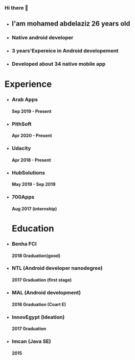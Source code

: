 ### Hi there 👋

<!--
**mohamedmzd0/mohamedmzd0** is a ✨ _special_ ✨ repository because its `README.md` (this file) appears on your GitHub profile.

Here are some ideas to get you started:

- 🔭 I’m currently working on ...
- 🌱 I’m currently learning ...
- 👯 I’m looking to collaborate on ...
- 🤔 I’m looking for help with ...
- 💬 Ask me about ...
- 📫 How to reach me: ...
- 😄 Pronouns: ...
- ⚡ Fun fact: ...
-->

- ## I'am mohamed abdelaziz 26 years old
- ### Native android developer
- ### 3 years'Expereice in Android developement
- ### Developed about 34 native mobile app

# Experience

- ### Arab Apps 
  #### Sep 2019 - Present
- ### PithSoft
  #### Apr 2020 - Present 
- ### Udacity
  #### Apr 2018 - Present 
- ### HubSolutions
  #### May 2019 - Sep 2019
- ### 700Apps
  #### Aug 2017 (internship)
  
  # Education
- ### Benha FCI
  #### 2018 Graduation(good)
- ### NTL (Android developer nanodegree)
  #### 2017 Graduation (first stage)
- ### MAL (Android development)
  #### 2016 Graduation (Coart E)
- ### InnovEgypt (Ideation)
  #### 2017 Graduation
- ### Imcan (Java SE)
  #### 2015 
  
  
 
  
